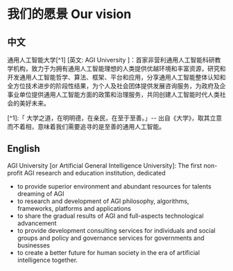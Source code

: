 # 我们的愿景 Our vision

## **中文**

通用人工智能大学\[^1\] \[英文: AGI University \]：首家非营利通用人工智能科研教学机构，致力于为拥有通用人工智能理想的人类提供优越环境和丰富资源，研究和开发通用人工智能哲学、算法、框架、平台和应用，分享通用人工智能整体认知和全方位技术进步的阶段性结果，为个人及社会团体提供发展咨询服务，为政府及企事业单位提供通用人工智能方面的政策和治理服务，共同创建人工智能时代人类社会的美好未来。

\[^1\]:「 大学之道，在明明德，在亲民，在至于至善。」-- 出自《大学》，取其立意而不着相，意味着我们需要追寻的是至善的通用人工智能。

## **English**

AGI University \[or Artificial General Intelligence University\]: The first non-profit AGI research and education institution, dedicated 

* to provide superior environment and abundant resources for talents dreaming of AGI
* to research and development of AGI philosophy, algorithms, frameworks, platforms and applications
* to share the gradual results of AGI and full-aspects technological advancement
* to provide development consulting services for individuals and social groups and policy and governance services for governments and businesses 
* to create a better future for human society in the era of artificial intelligence together.



